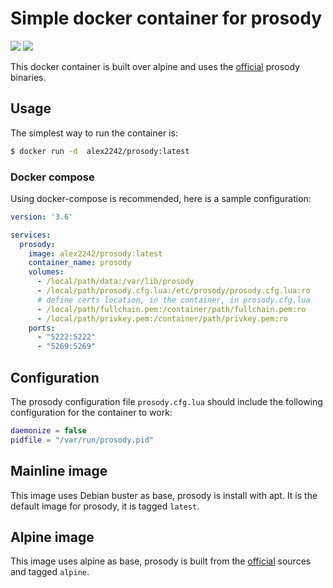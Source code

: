 # Simple docker container for prosody

[![](https://images.microbadger.com/badges/image/alex2242/prosody:alpine.svg)](https://microbadger.com/images/alex2242/prosody:alpine) [![](https://images.microbadger.com/badges/version/alex2242/prosody:alpine.svg)](https://microbadger.com/images/alex2242/prosody:alpine)

This docker container is built over alpine and uses the
[official](https://prosody.im) prosody binaries.

## Usage

The simplest way to run the container is:

```bash
$ docker run -d  alex2242/prosody:latest
```

### Docker compose

Using docker-compose is recommended, here is a sample configuration:

```yaml
version: '3.6'

services:
  prosody:
    image: alex2242/prosody:latest
    container_name: prosody
    volumes:
      - /local/path/data:/var/lib/prosody
      - /local/path/prosody.cfg.lua:/etc/prosody/prosody.cfg.lua:ro
      # define certs location, in the container, in prosody.cfg.lua
      - /local/path/fullchain.pem:/container/path/fullchain.pem:ro
      - /local/path/privkey.pem:/container/path/privkey.pem:ro
    ports:
      - "5222:5222"
      - "5269:5269"
```

## Configuration

The prosody configuration file `prosody.cfg.lua` should include the following
configuration for the container to work:

```lua
daemonize = false
pidfile = "/var/run/prosody.pid"
```

## Mainline image

This image uses Debian buster as base, prosody is install with apt.
It is the default image for prosody, it is tagged `latest`.

## Alpine image

This image uses alpine as base, prosody is built from the
[official](https://prosody.im) sources and tagged `alpine`.
